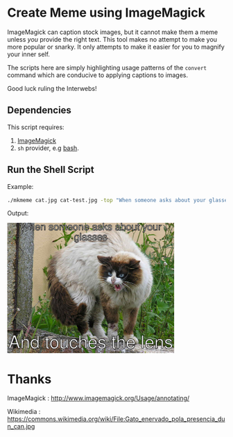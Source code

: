 Create Meme using ImageMagick
=============================

ImageMagick can caption stock images, but it cannot make them a meme unless
_you_ provide the right text. This tool makes no attempt to make you more
popular or snarky. It only attempts to make it easier for you to magnify your
inner self.

The scripts here are simply highlighting usage patterns of the `convert`
command which are conducive to applying captions to images.

Good luck ruling the Interwebs!
 
## Dependencies
This script requires:
1. [ImageMagick](https://www.imagemagick.org/)
2. `sh` provider, e.g [bash](https://www.gnu.org/software/bash/bash.html).

## Run the Shell Script
Example:
```bash
./mkmeme cat.jpg cat-test.jpg -top "When someone asks about your glasses" -bot "And touches the lens" -tcolor white -tborder black
```

Output:

<img src="cat-meme.jpg" height=300px></img>

Thanks
======
ImageMagick
:  http://www.imagemagick.org/Usage/annotating/

Wikimedia
:  https://commons.wikimedia.org/wiki/File:Gato_enervado_pola_presencia_dun_can.jpg
